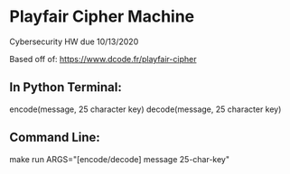 # Playfair Cipher Machine

Cybersecurity HW due 10/13/2020

Based off of:
https://www.dcode.fr/playfair-cipher

## In Python Terminal:
encode(message, 25 character key)
decode(message, 25 character key)

## Command Line:
make run ARGS="[encode/decode] message 25-char-key"
